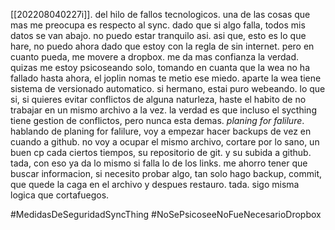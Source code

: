 [[202208040227i]]. del hilo de fallos tecnologicos. una de las cosas que mas me preocupa es respecto al sync. dado que si algo falla, todos mis datos se van abajo. no puedo estar tranquilo asi. asi que, esto es lo que hare, no puedo ahora dado que estoy con la regla de sin internet. pero en cuanto pueda, me movere a dropbox. me da mas confianza la verdad. quizas me estoy psicoseando solo, tomando en cuanta que la wea no ha fallado hasta ahora, el joplin nomas te metio ese miedo. aparte la wea tiene sistema de versionado automatico. si hermano, estai puro webeando. lo que si, si quieres evitar conflictos de alguna naturleza, haste el habito de no trabajar en un mismo archivo a la vez. la verdad es que incluso el sycthing tiene gestion de conflictos, pero nunca esta demas. *planing for falilure*. hablando de planing for falilure, voy a empezar  hacer backups de vez en cuando a github. no voy a ocupar el mismo archivo, cortare por lo sano, un buen cp cada ciertos tiempos, su repositorio de git. y su subida a github. tada, con eso ya da lo mismo si falla lo de los links. me ahorro tener que buscar informacion, si necesito probar algo, tan solo hago backup, commit, que quede la caga en el archivo y despues restauro. tada. sigo misma logica que cortafuegos. 

#MedidasDeSeguridadSyncThing
#NoSePsicoseeNoFueNecesarioDropbox
